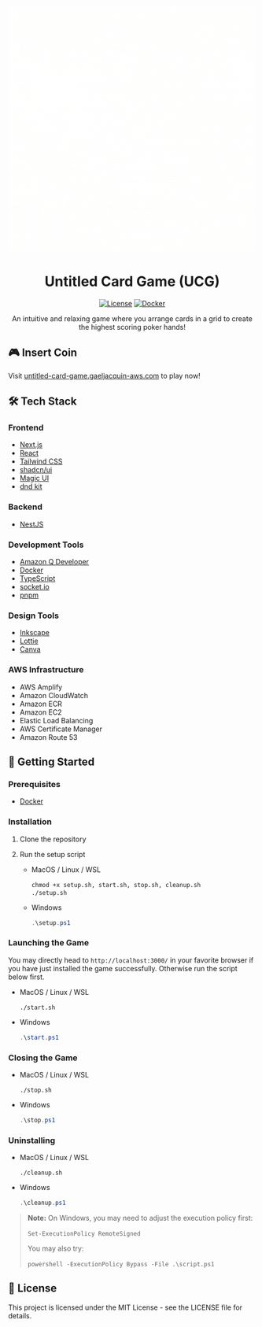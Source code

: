 <div align="center">
  <img src="./assets/untitled-card-game.gif" alt="Untitled Card Game Logo" />

# Untitled Card Game (UCG)

[![License](https://img.shields.io/badge/license-MIT-blue.svg)](LICENSE)
[![Docker](https://img.shields.io/badge/docker-required-blue.svg)](https://www.docker.com/)

An intuitive and relaxing game where you arrange cards in a grid to create the highest scoring poker hands!

</div>

## 🎮 Insert Coin

Visit [untitled-card-game.gaeljacquin-aws.com](https://untitled-card-game.gaeljacquin-aws.com) to play now!

## 🛠️ Tech Stack

### Frontend

- [Next.js](https://nextjs.org/)
- [React](https://reactjs.org/)
- [Tailwind CSS](https://tailwindcss.com/)
- [shadcn/ui](https://ui.shadcn.com/)
- [Magic UI](https://magicui.design/)
- [dnd kit](https://dndkit.com/)

### Backend

- [NestJS](https://nestjs.com/)

### Development Tools

- [Amazon Q Developer](https://aws.amazon.com/q/developer/)
- [Docker](https://www.docker.com/)
- [TypeScript](https://www.typescriptlang.org/)
- [socket.io](https://socket.io/)
- [pnpm](https://pnpm.io/)

### Design Tools

- [Inkscape](https://inkscape.org/)
- [Lottie](https://lottiefiles.com/)
- [Canva](https://www.canva.com/)

### AWS Infrastructure

- AWS Amplify
- Amazon CloudWatch
- Amazon ECR
- Amazon EC2
- Elastic Load Balancing
- AWS Certificate Manager
- Amazon Route 53

## 🚀 Getting Started

### Prerequisites

- [Docker](https://www.docker.com/get-started)

### Installation

1. Clone the repository

2. Run the setup script

   - MacOS / Linux / WSL

     ```shell
     chmod +x setup.sh, start.sh, stop.sh, cleanup.sh
     ./setup.sh
     ```

   - Windows

     ```powershell
     .\setup.ps1
     ```

### Launching the Game

You may directly head to `http://localhost:3000/` in your favorite browser if you have just installed the game successfully. Otherwise run the script below first.

- MacOS / Linux / WSL

  ```shell
  ./start.sh
  ```

- Windows
  ```powershell
  .\start.ps1
  ```

### Closing the Game

- MacOS / Linux / WSL

  ```shell
  ./stop.sh
  ```

- Windows
  ```powershell
  .\stop.ps1
  ```

### Uninstalling

- MacOS / Linux / WSL

  ```shell
  ./cleanup.sh
  ```

- Windows
  ```powershell
  .\cleanup.ps1
  ```

> **Note:** On Windows, you may need to adjust the execution policy first:
>
> `Set-ExecutionPolicy RemoteSigned`
>
> You may also try:
>
> `powershell -ExecutionPolicy Bypass -File .\script.ps1`

## 📝 License

This project is licensed under the MIT License - see the LICENSE file for details.
